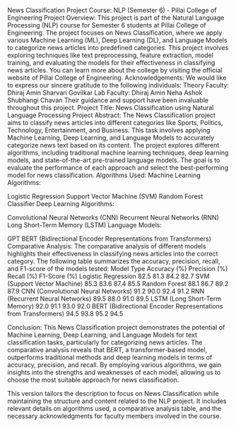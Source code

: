 News Classification Project
Course: NLP (Semester 6) - Pillai College of Engineering
Project Overview:
This project is part of the Natural Language Processing (NLP) course for Semester 6 students at Pillai College of Engineering. The project focuses on News Classification, where we apply various Machine Learning (ML), Deep Learning (DL), and Language Models to categorize news articles into predefined categories. This project involves exploring techniques like text preprocessing, feature extraction, model training, and evaluating the models for their effectiveness in classifying news articles.
You can learn more about the college by visiting the official website of Pillai College of Engineering.
Acknowledgements:
We would like to express our sincere gratitude to the following individuals:
Theory Faculty:
Dhiraj Amin
Sharvari Govilkar
Lab Faculty:
Dhiraj Amin
Neha Ashok
Shubhangi Chavan
Their guidance and support have been invaluable throughout this project.
Project Title:
News Classification using Natural Language Processing
Project Abstract:
The News Classification project aims to classify news articles into different categories like Sports, Politics, Technology, Entertainment, and Business. This task involves applying Machine Learning, Deep Learning, and Language Models to accurately categorize news text based on its content. The project explores different algorithms, including traditional machine learning techniques, deep learning models, and state-of-the-art pre-trained language models. The goal is to evaluate the performance of each approach and select the best-performing model for news classification.
Algorithms Used:
Machine Learning Algorithms:


Logistic Regression
Support Vector Machine (SVM)
Random Forest Classifier
Deep Learning Algorithms:


Convolutional Neural Networks (CNN)
Recurrent Neural Networks (RNN)
Long Short-Term Memory (LSTM)
Language Models:


GPT
BERT (Bidirectional Encoder Representations from Transformers)
Comparative Analysis:
The comparative analysis of different models highlights their effectiveness in classifying news articles into the correct category. The following table summarizes the accuracy, precision, recall, and F1-score of the models tested:
Model Type
Accuracy (%)
Precision (%)
Recall (%)
F1-Score (%)
Logistic Regression
82.5
81.3
84.2
82.7
SVM (Support Vector Machine)
85.3
83.6
87.4
85.5
Random Forest
88.1
86.7
89.2
87.9
CNN (Convolutional Neural Networks)
91.2
90.0
92.4
91.2
RNN (Recurrent Neural Networks)
89.5
88.0
91.0
89.5
LSTM (Long Short-Term Memory)
92.0
91.1
93.0
92.0
BERT (Bidirectional Encoder Representations from Transformers)
94.5
93.8
95.2
94.5

Conclusion:
This News Classification project demonstrates the potential of Machine Learning, Deep Learning, and Language Models for text classification tasks, particularly for categorizing news articles. The comparative analysis reveals that BERT, a transformer-based model, outperforms traditional methods and deep learning models in terms of accuracy, precision, and recall. By employing various algorithms, we gain insights into the strengths and weaknesses of each model, allowing us to choose the most suitable approach for news classification.

This version tailors the description to focus on News Classification while maintaining the structure and content related to the NLP project. It includes relevant details on algorithms used, a comparative analysis table, and the necessary acknowledgments for faculty members involved in the course.

